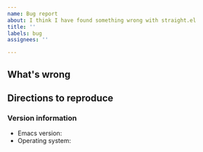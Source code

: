 ```yaml
---
name: Bug report
about: I think I have found something wrong with straight.el
title: ''
labels: bug
assignees: ''

---
```


## What's wrong



## Directions to reproduce

<!--
Please give instructions for how to reproduce the behavior _starting from an empty `~/.emacs.d`_. Unfortunately, I simply don't have enough time to check out your bug report unless it has clear instructions for this. To do this, start with an empty `~/.emacs.d/init.el`, add the bootstrap snippet, and then add any additional code from your init-file that's needed to set up the buggy behavior. Then include a list of steps to follow (commands to run, files to modify, whatever) after Emacs startup.

Make sure you're using the latest version of straight.el. You can do this by including (setq straight-repository-branch "develop") in your init-file before the bootstrap snippet.

Also, unless you are already quite certain that your problem is specific to straight.el, please verify that it cannot be reproduced using package.el. If you can reproduce your problem with package.el, then it's not a bug in straight.el and I can't do anything about it!

If you try these steps and can't reproduce the problem, it must be something particular to your environment or configuration. In this case, you'll have to bisect in order to figure out what is causing the problem. I won't be able to debug a problem that only happens on your computer!
-->



### Version information

* Emacs version:
* Operating system:
